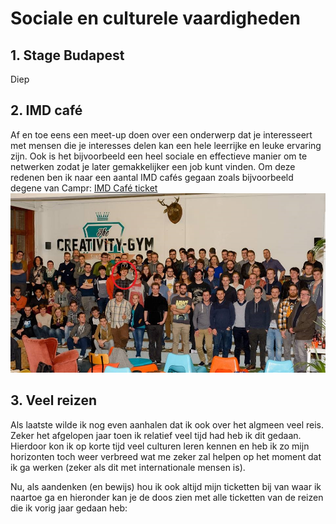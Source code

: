 # Sociale en culturele vaardigheden
## 1. Stage Budapest
Diep
## 2. IMD café
Af en toe eens een meet-up doen over een onderwerp dat je interesseert met mensen die je interesses delen kan een hele leerrijke en leuke ervaring zijn. Ook is het bijvoorbeeld een heel sociale en effectieve manier om te netwerken zodat je later gemakkelijker een job kunt vinden. Om deze redenen ben ik naar een aantal IMD cafés gegaan zoals bijvoorbeeld degene van Campr:
[IMD Café ticket](/images/16052510491-409262515-ticket.pdf)
![IMD Café group picture](/images/imd_cafe_group_picture.jpg)

## 3. Veel reizen
Als laatste wilde ik nog even aanhalen dat ik ook over het algmeen veel reis. Zeker het afgelopen jaar toen ik relatief veel tijd had heb ik dit gedaan. Hierdoor kon ik op korte tijd veel culturen leren kennen en heb ik zo mijn horizonten toch weer verbreed wat me zeker zal helpen op het moment dat ik ga werken (zeker als dit met internationale mensen is).

Nu, als aandenken (en bewijs) hou ik ook altijd mijn ticketten bij van waar ik naartoe ga en hieronder kan je de doos zien met alle ticketten van de reizen die ik vorig jaar gedaan heb:

